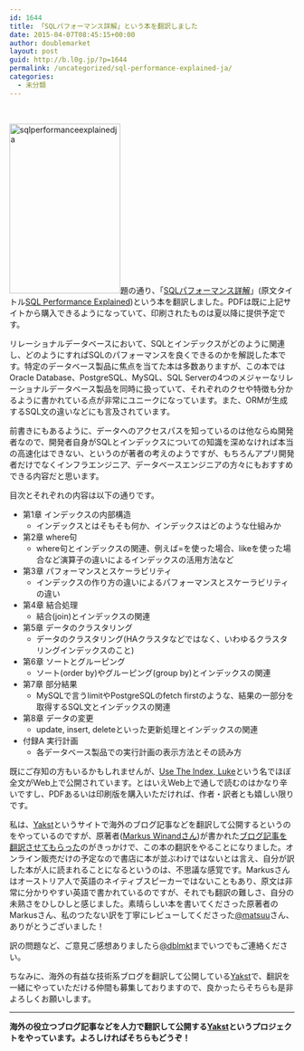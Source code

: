 ```yaml
---
id: 1644
title: 「SQLパフォーマンス詳解」という本を翻訳しました
date: 2015-04-07T08:45:15+00:00
author: doublemarket
layout: post
guid: http://b.l0g.jp/?p=1644
permalink: /uncategorized/sql-performance-explained-ja/
categories:
  - 未分類
---
```


&nbsp;

[<img class="alignleft wp-image-1648 size-medium" style="border: 0px;" src="http://b.l0g.jp/wp-content/uploads/2015/04/sqlperformanceexplainedja-196x300.png" alt="sqlperformanceexplainedja" width="196" height="300" />](http://b.l0g.jp/wp-content/uploads/2015/04/sqlperformanceexplainedja.png)題の通り、「<a title="SQLパフォーマンス詳解" href="http://sql-performance-explained.jp/" target="_blank">SQLパフォーマンス詳解</a>」(原文タイトル<a title="SQL Performance Explained" href="http://sql-performance-explained.com/" target="_blank">SQL Performance Explained</a>)という本を翻訳しました。PDFは既に上記サイトから購入できるようになっていて、印刷されたものは夏以降に提供予定です。

リレーショナルデータベースにおいて、SQLとインデックスがどのように関連し、どのようにすればSQLのパフォーマンスを良くできるのかを解説した本です。特定のデータベース製品に焦点を当てた本は多数ありますが、この本ではOracle Database、PostgreSQL、MySQL、SQL Serverの4つのメジャーなリレーショナルデータベース製品を同時に扱っていて、それぞれのクセや特徴も分かるように書かれている点が非常にユニークになっています。また、ORMが生成するSQL文の違いなどにも言及されています。

前書きにもあるように、データへのアクセスパスを知っているのは他ならぬ開発者なので、開発者自身がSQLとインデックスについての知識を深めなければ本当の高速化はできない、というのが著者の考えのようですが、もちろんアプリ開発者だけでなくインフラエンジニア、データベースエンジニアの方々にもおすすめできる内容だと思います。

目次とそれぞれの内容は以下の通りです。

  * 第1章 インデックスの内部構造 
      * インデックスとはそもそも何か、インデックスはどのような仕組みか
  * 第2章 where句 
      * where句とインデックスの関連、例えば=を使った場合、likeを使った場合など演算子の違いによるインデックスの活用方法など
  * 第3章 パフォーマンスとスケーラビリティ 
      * インデックスの作り方の違いによるパフォーマンスとスケーラビリティの違い
  * 第4章 結合処理 
      * 結合(join)とインデックスの関連
  * 第5章 データのクラスタリング 
      * データのクラスタリング(HAクラスタなどではなく、いわゆるクラスタリングインデックスのこと)
  * 第6章 ソートとグルーピング 
      * ソート(order by)やグルーピング(group by)とインデックスの関連
  * 第7章 部分結果 
      * MySQLで言うlimitやPostgreSQLのfetch firstのような、結果の一部分を取得するSQL文とインデックスの関連
  * 第8章 データの変更 
      * update, insert, deleteといった更新処理とインデックスの関連
  * 付録A 実行計画 
      * 各データベース製品での実行計画の表示方法とその読み方

既にご存知の方もいるかもしれませんが、<a title="Use The Index, Luke日本語版" href="http://use-the-index-luke.com/ja/sql/table-of-contents" target="_blank">Use The Index, Luke</a>という名でほぼ全文がWeb上で公開されています。とはいえWeb上で通しで読むのはかなり辛いですし、PDFあるいは印刷版を購入いただければ、作者・訳者とも嬉しい限りです。

私は、<a title="Yakst" href="http://yakst.com/ja" target="_blank">Yakst</a>というサイトで海外のブログ記事などを翻訳して公開するというのをやっているのですが、原著者(<a title="Markus Winand" href="https://twitter.com/markuswinand" target="_blank">Markus Winandさん</a>)が書かれた<a title="Yakst - SQLに対するMySQLと、NoSQLに対するMongoDBは似ている――主に有害な意味で" href="http://yakst.com/ja/posts/74" target="_blank">ブログ記事を翻訳させてもらった</a>のがきっかけで、この本の翻訳をやることになりました。オンライン販売だけの予定なので書店に本が並ぶわけではないとは言え、自分が訳した本が人に読まれることになるというのは、不思議な感覚です。Markusさんはオーストリア人で英語のネイティブスピーカーではないこともあり、原文は非常に分かりやすい英語で書かれているのですが、それでも翻訳の難しさ、自分の未熟さをひしひしと感じました。素晴らしい本を書いてくださった原著者のMarkusさん、私のつたない訳を丁寧にレビューしてくださった<a title="matsuu" href="https://twitter.com/matsuu" target="_blank">@matsuu</a>さん、ありがとうございました！

訳の問題など、ご意見ご感想ありましたら<a title="doublemarket" href="https://twitter.com/dblmkt" target="_blank">@dblmkt</a>までいつでもご連絡ください。

ちなみに、海外の有益な技術系ブログを翻訳して公開している<a title="Yakst" href="http://yakst.com/ja" target="_blank">Yakst</a>で、翻訳を一緒にやっていただける仲間も募集しておりますので、良かったらそちらも是非よろしくお願いします。

* * *

**海外の役立つブログ記事などを人力で翻訳して公開する[Yakst](https://yakst.com/ja)というプロジェクトをやっています。よろしければそちらもどうぞ！**
